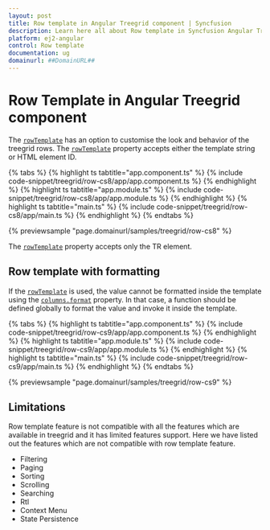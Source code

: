 ```yaml
---
layout: post
title: Row template in Angular Treegrid component | Syncfusion
description: Learn here all about Row template in Syncfusion Angular Treegrid component of Syncfusion Essential JS 2 and more.
platform: ej2-angular
control: Row template 
documentation: ug
domainurl: ##DomainURL##
---
```


# Row Template in Angular Treegrid component

The [`rowTemplate`](https://ej2.syncfusion.com/angular/documentation/api/treegrid/#rowtemplate) has an option to customise the look and behavior of the treegrid rows. The [`rowTemplate`](https://ej2.syncfusion.com/angular/documentation/api/treegrid/#rowtemplate) property accepts either the template string or HTML element ID.

{% tabs %}
{% highlight ts tabtitle="app.component.ts" %}
{% include code-snippet/treegrid/row-cs8/app/app.component.ts %}
{% endhighlight %}
{% highlight ts tabtitle="app.module.ts" %}
{% include code-snippet/treegrid/row-cs8/app/app.module.ts %}
{% endhighlight %}
{% highlight ts tabtitle="main.ts" %}
{% include code-snippet/treegrid/row-cs8/app/main.ts %}
{% endhighlight %}
{% endtabs %}
  
{% previewsample "page.domainurl/samples/treegrid/row-cs8" %}

The [`rowTemplate`](https://ej2.syncfusion.com/angular/documentation/api/treegrid/#rowtemplate) property accepts only the TR element.

## Row template with formatting

If the [`rowTemplate`](https://ej2.syncfusion.com/angular/documentation/api/treegrid/#rowtemplate) is used, the value cannot be  formatted  inside the template using the [`columns.format`](https://ej2.syncfusion.com/angular/documentation/api/treegrid/column/#format) property. In that case, a function should be defined globally to format the value and invoke it inside the template.

{% tabs %}
{% highlight ts tabtitle="app.component.ts" %}
{% include code-snippet/treegrid/row-cs9/app/app.component.ts %}
{% endhighlight %}
{% highlight ts tabtitle="app.module.ts" %}
{% include code-snippet/treegrid/row-cs9/app/app.module.ts %}
{% endhighlight %}
{% highlight ts tabtitle="main.ts" %}
{% include code-snippet/treegrid/row-cs9/app/main.ts %}
{% endhighlight %}
{% endtabs %}
  
{% previewsample "page.domainurl/samples/treegrid/row-cs9" %}

## Limitations

Row template feature is not compatible with all the features which are available in treegrid and it has limited features support. Here we have listed out the features which are not compatible with row template feature.

* Filtering
* Paging
* Sorting
* Scrolling
* Searching
* Rtl
* Context Menu
* State Persistence